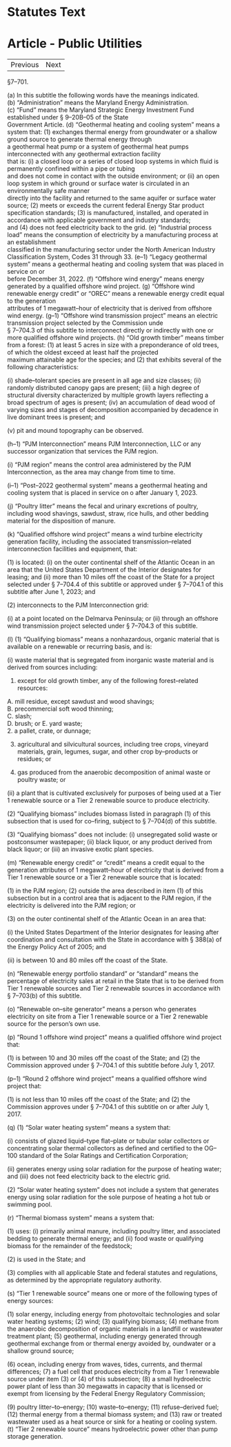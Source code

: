 # Statutes Text  

# Article - Public Utilities  

<html><body><table><tr><td>Previous</td><td>Next</td></tr></table></body></html>  

§7–701.  

(a)    In this subtitle the following words have the meanings indicated.   
(b)    “Administration” means the Maryland Energy Administration.   
(c)    “Fund” means the Maryland Strategic Energy Investment Fund established under § 9–20B–05 of the State   
Government Article. (d)    “Geothermal heating and cooling system” means a system that: (1)    exchanges thermal energy from groundwater or a shallow ground source to generate thermal energy through   
a geothermal heat pump or a system of geothermal heat pumps interconnected with any geothermal extraction facility   
that is: (i)    a closed loop or a series of closed loop systems in which fluid is permanently confined within a pipe or tubing   
and does not come in contact with the outside environment; or (ii)    an open loop system in which ground or surface water is circulated in an environmentally safe manner   
directly into the facility and returned to the same aquifer or surface water source; (2)    meets or exceeds the current federal Energy Star product specification standards; (3)    is manufactured, installed, and operated in accordance with applicable government and industry standards;   
and (4)    does not feed electricity back to the grid. (e)    “Industrial process load” means the consumption of electricity by a manufacturing process at an establishment   
classified in the manufacturing sector under the North American Industry Classification System, Codes 31 through 33. (e–1)    “Legacy geothermal system” means a geothermal heating and cooling system that was placed in service on or   
before December 31, 2022. (f)    “Offshore wind energy” means energy generated by a qualified offshore wind project. (g)    “Offshore wind renewable energy credit” or “OREC” means a renewable energy credit equal to the generation   
attributes of 1 megawatt–hour of electricity that is derived from offshore wind energy. (g–1)    “Offshore wind transmission project” means an electric transmission project selected by the Commission unde   
§ 7–704.3 of this subtitle to interconnect directly or indirectly with one or more qualified offshore wind projects. (h)    “Old growth timber” means timber from a forest: (1)    at least 5 acres in size with a preponderance of old trees, of which the oldest exceed at least half the projected   
maximum attainable age for the species; and (2)    that exhibits several of the following characteristics:  

(i)    shade–tolerant species are present in all age and size classes; (ii)    randomly distributed canopy gaps are present; (iii)    a high degree of structural diversity characterized by multiple growth layers reflecting a broad spectrum of ages is present; (iv)    an accumulation of dead wood of varying sizes and stages of decomposition accompanied by decadence in live dominant trees is present; and  

(v)    pit and mound topography can be observed.  

(h–1)    “PJM Interconnection” means PJM Interconnection, LLC or any successor organization that services the PJM region.  

(i)    “PJM region” means the control area administered by the PJM Interconnection, as the area may change from time to time.  

(i–1)    “Post–2022 geothermal system” means a geothermal heating and cooling system that is placed in service on o after January 1, 2023.  

(j)    “Poultry litter” means the fecal and urinary excretions of poultry, including wood shavings, sawdust, straw, rice hulls, and other bedding material for the disposition of manure.  

(k)    “Qualified offshore wind project” means a wind turbine electricity generation facility, including the associated transmission–related interconnection facilities and equipment, that:  

(1)    is located: (i)    on the outer continental shelf of the Atlantic Ocean in an area that the United States Department of the Interior designates for leasing; and (ii)    more than 10 miles off the coast of the State for a project selected under § 7–704.4 of this subtitle or approved under § 7–704.1 of this subtitle after June 1, 2023; and  

(2)    interconnects to the PJM Interconnection grid:  

(i)    at a point located on the Delmarva Peninsula; or (ii)    through an offshore wind transmission project selected under § 7–704.3 of this subtitle.  

(l)    (1)    “Qualifying biomass” means a nonhazardous, organic material that is available on a renewable or recurring basis, and is:  

(i)    waste material that is segregated from inorganic waste material and is derived from sources including:  

1.    except for old growth timber, any of the following forest–related resources:  

A.    mill residue, except sawdust and wood shavings;   
B. precommercial soft wood thinning;   
C. slash;   
D. brush; or E.    yard waste;   
2.    a pallet, crate, or dunnage;  

3.    agricultural and silvicultural sources, including tree crops, vineyard materials, grain, legumes, sugar, and other crop by–products or residues; or  

4.    gas produced from the anaerobic decomposition of animal waste or poultry waste; or  

(ii)    a plant that is cultivated exclusively for purposes of being used at a Tier 1 renewable source or a Tier 2 renewable source to produce electricity.  

(2)    “Qualifying biomass” includes biomass listed in paragraph (1) of this subsection that is used for co–firing, subject to § 7–704(d) of this subtitle.  

(3)    “Qualifying biomass” does not include: (i)    unsegregated solid waste or postconsumer wastepaper; (ii)    black liquor, or any product derived from black liquor; or (iii)    an invasive exotic plant species.  

(m)    “Renewable energy credit” or “credit” means a credit equal to the generation attributes of 1 megawatt–hour of electricity that is derived from a Tier 1 renewable source or a Tier 2 renewable source that is located:  

(1)    in the PJM region; (2)    outside the area described in item (1) of this subsection but in a control area that is adjacent to the PJM region, if the electricity is delivered into the PJM region; or  

(3)    on the outer continental shelf of the Atlantic Ocean in an area that:  

(i)    the United States Department of the Interior designates for leasing after coordination and consultation with the State in accordance with § 388(a) of the Energy Policy Act of 2005; and  

(ii)    is between 10 and 80 miles off the coast of the State.  

(n)    “Renewable energy portfolio standard” or “standard” means the percentage of electricity sales at retail in the State that is to be derived from Tier 1 renewable sources and Tier 2 renewable sources in accordance with § 7–703(b) of this subtitle.  

(o)    “Renewable on–site generator” means a person who generates electricity on site from a Tier 1 renewable source or a Tier 2 renewable source for the person’s own use.  

(p)    “Round 1 offshore wind project” means a qualified offshore wind project that:  

(1)    is between 10 and 30 miles off the coast of the State; and (2)    the Commission approved under § 7–704.1 of this subtitle before July 1, 2017.  

(p–1)    “Round 2 offshore wind project” means a qualified offshore wind project that:  

(1)    is not less than 10 miles off the coast of the State; and (2)    the Commission approves under § 7–704.1 of this subtitle on or after July 1, 2017.  

(q)    (1)    “Solar water heating system” means a system that:  

(i)    consists of glazed liquid–type flat–plate or tubular solar collectors or concentrating solar thermal collectors as defined and certified to the OG–100 standard of the Solar Ratings and Certification Corporation;  

(ii)    generates energy using solar radiation for the purpose of heating water; and (iii)    does not feed electricity back to the electric grid.  

(2)    “Solar water heating system” does not include a system that generates energy using solar radiation for the sole purpose of heating a hot tub or swimming pool.  

(r)    “Thermal biomass system” means a system that:  

(1)    uses: (i)    primarily animal manure, including poultry litter, and associated bedding to generate thermal energy; and (ii)    food waste or qualifying biomass for the remainder of the feedstock;  

(2)    is used in the State; and  

(3)    complies with all applicable State and federal statutes and regulations, as determined by the appropriate regulatory authority.  

(s)    “Tier 1 renewable source” means one or more of the following types of energy sources:  

(1)    solar energy, including energy from photovoltaic technologies and solar water heating systems; (2)    wind; (3)    qualifying biomass; (4)    methane from the anaerobic decomposition of organic materials in a landfill or wastewater treatment plant; (5)    geothermal, including energy generated through geothermal exchange from or thermal energy avoided by, oundwater or a shallow ground source;  

(6)    ocean, including energy from waves, tides, currents, and thermal differences; (7)    a fuel cell that produces electricity from a Tier 1 renewable source under item (3) or (4) of this subsection; (8)    a small hydroelectric power plant of less than 30 megawatts in capacity that is licensed or exempt from licensing by the Federal Energy Regulatory Commission;  

(9)    poultry litter–to–energy; (10)    waste–to–energy; (11)    refuse–derived fuel; (12)    thermal energy from a thermal biomass system; and (13)    raw or treated wastewater used as a heat source or sink for a heating or cooling system. (t)    “Tier 2 renewable source” means hydroelectric power other than pump storage generation.  